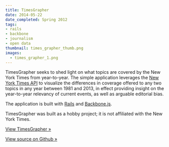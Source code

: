 ```yaml
---
title: TimesGrapher
date: 2014-05-22
date_completed: Spring 2012
tags:
- rails
- backbone
- journalism
- open data
thumbnail: times_grapher_thumb.png
images:
  - times_grapher_1.png
---
```


TimesGrapher seeks to shed light on what topics are covered by the New York Times from year-to-year. The simple application leverages the [New York Times API](http://developer.nytimes.com/docs) to visualize the differences in coverage offered to any two topics in any year between 1981 and 2013, in effect providing insight on the year-to-year relevancy of current events, as well as arguable editorial bias.

The application is built with [Rails](http://rubyonrails.org) and [Backbone.js](http://backbonejs.org).

TimesGrapher was built as a hobby project; it is not affiliated with the New York Times.

[View TimesGrapher &raquo;](http://timesgrapher.herokuapp.com)

[View source on Github &raquo;](http://github.com/mdb/times_grapher)
